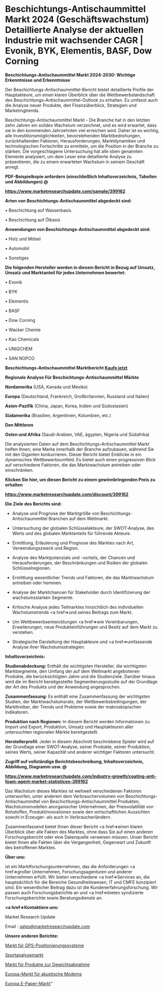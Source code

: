 # Beschichtungs-Antischaummittel Markt 2024 (Geschäftswachstum) Detaillierte Analyse der aktuellen Industrie mit wachsender CAGR | Evonik, BYK, Elementis, BASF, Dow Corning

<strong>Beschichtungs-Antischaummittel Markt 2024-2030: Wichtige Erkenntnisse und Erkenntnisse</strong>

Der Beschichtungs-Antischaummittel-Bericht bietet detaillierte Profile der Hauptakteure, um einen klaren Überblick über die Wettbewerbslandschaft des Beschichtungs-Antischaummittel-Outlook zu erhalten. Es umfasst auch die Analyse neuer Produkte, den Finanzüberblick, Strategien und Marketingtrends.

Beschichtungs-Antischaummittel Markt - Die Branche hat in den letzten zehn Jahren ein solides Wachstum verzeichnet, und es wird erwartet, dass sie in den kommenden Jahrzehnten viel erreichen wird. Daher ist es wichtig, alle Investitionsmöglichkeiten, bevorstehenden Marktbedrohungen, zurückhaltenden Faktoren, Herausforderungen, Marktdynamiken und technologischen Fortschritte zu ermitteln, um die Position in der Branche zu stärken. Die vorgeschlagene Untersuchung hat alle oben genannten Elemente analysiert, um dem Leser eine detaillierte Analyse zu präsentieren, die zu einem erwarteten Wachstum in seinem Geschäft anregt.



<strong><b>PDF-Beispielkopie anfordern (einschließlich Inhaltsverzeichnis, Tabellen und Abbildungen) @ </b></strong>

<strong><a href=https://www.marketresearchupdate.com/sample/399162>

<strong>https://www.marketresearchupdate.com/sample/399162</u></a></strong></strong>



<strong>Arten von Beschichtungs-Antischaummittel abgedeckt sind:</strong>

• Beschichtung auf Wasserbasis.

• Beschichtung auf Ölbasis



<strong>Anwendungen von Beschichtungs-Antischaummittel abgedeckt sind:</strong>

• Holz und Möbel

• Automobil

• Sonstiges



<strong>Die folgenden Hersteller werden in diesem Bericht in Bezug auf Umsatz, Umsatz und Marktanteil für jedes Unternehmen bewertet:</strong>

• Evonik

• BYK

• Elementis

• BASF

• Dow Corning

• Wacker Chemie

• Kao Chemicals

• UNIQCHEM

• SAN NOPCO



<strong>Beschichtungs-Antischaummittel Marktbericht <a href=https://www.marketresearchupdate.com/buynow/399162>Kaufe jetzt</a></strong>



<strong>Regionale Analyse Für Beschichtungs-Antischaummittel Märkte</strong>



<strong>Nordamerika</strong> (USA, Kanada und Mexiko)



<strong>Europa</strong> (Deutschland, Frankreich, Großbritannien, Russland und Italien)



<strong>Asien-Pazifik</strong> (China, Japan, Korea, Indien und Südostasien)



<strong>Südamerika</strong> (Brasilien, Argentinien, Kolumbien, etc.)



<strong>Den Mittleren</strong> 

<strong>Osten und Afrika</strong> (Saudi-Arabien, VAE, ägypten, Nigeria und Südafrika)

Die analysierten Daten auf dem Beschichtungs-Antischaummittel Markt helfen Ihnen, eine Marke innerhalb der Branche aufzubauen, während Sie mit den Giganten konkurrieren. Dieser Bericht bietet Einblicke in ein dynamisches Wettbewerbsumfeld. Es bietet auch einen progressiven Blick auf verschiedene Faktoren, die das Marktwachstum antreiben oder einschränken.



<strong>Klicken Sie hier, um diesen Bericht zu einem gewinnbringenden Preis zu erhalten
</strong>

<strong><a href=https://www.marketresearchupdate.com/discount/399162>https://www.marketresearchupdate.com/discount/399162</b></u></strong></a>



<strong>Die Ziele des Berichts sind:</strong>

- Analyse und Prognose der Marktgröße von Beschichtungs-Antischaummittel Branchen auf dem Weltmarkt.

- Untersuchung der globalen Schlüsselakteure, der SWOT-Analyse, des Werts und des globalen Marktanteils für führende Akteure.

- Ermittlung, Erläuterung und Prognose des Marktes nach Art, Verwendungszweck und Region.

- Analyse des Marktpotenzials und -vorteils, der Chancen und Herausforderungen, der Beschränkungen und Risiken der globalen Schlüsselregionen.

- Ermittlung wesentlicher Trends und Faktoren, die das Marktwachstum antreiben oder hemmen.

- Analyse der Marktchancen für Stakeholder durch Identifizierung der wachstumsstarken Segmente.

- Kritische Analyse jedes Teilmarktes hinsichtlich des individuellen Wachstumstrends <a href=>und</a> seines Beitrags zum Markt.

- Um Wettbewerbsentwicklungen <a href=>wie</a> Vereinbarungen, Erweiterungen, neue Produkteinführungen und Besitz auf dem Markt zu verstehen.

- Strategische Darstellung der Hauptakteure und <a href=>umfas</a>sende Analyse ihrer Wachstumsstrategien.



<strong>Inhaltsverzeichnis:</strong>



<strong>Studienabdeckung:</strong> Enthält die wichtigsten Hersteller, die wichtigsten Marktsegmente, den Umfang der auf dem Weltmarkt angebotenen Produkte, die berücksichtigten Jahre und die Studienziele. Darüber hinaus wird die im Bericht bereitgestellte Segmentierungsstudie auf der Grundlage der Art des Produkts und der Anwendung angesprochen.



<strong>Zusammenfassung:</strong> Es enthält eine Zusammenfassung der wichtigsten Studien, der Marktwachstumsrate, der Wettbewerbsbedingungen, der Markttreiber, der Trends und Probleme sowie der makroskopischen Indikatoren.



<strong>Produktion nach Regionen:</strong> In diesem Bericht werden Informationen zu Import und Export, Produktion, Umsatz und Hauptakteuren aller untersuchten regionalen Märkte bereitgestellt.



<strong>Herstellerprofil:</strong> Jeder in diesem Abschnitt beschriebene Spieler wird auf der Grundlage einer SWOT-Analyse, seiner Produkte, seiner Produktion, seines Werts, seiner Kapazität und anderer wichtiger Faktoren untersucht.



<strong><b>Zugriff auf vollständige Berichtsbeschreibung, Inhaltsverzeichnis, Abbildung, Diagramm usw. @ </b></strong>

<strong><a href=https://www.marketresearchupdate.com/industry-growth/coating-anti-foam-agent-market-statistices-399162>https://www.marketresearchupdate.com/industry-growth/coating-anti-foam-agent-market-statistices-399162</a></strong>

Das Wachstum dieses Marktes ist weltweit verschiedenen Faktoren unterworfen, unter anderem dem Verbrauchervolumen von Beschichtungs-Antischaummittel von Beschichtungs-Antischaummittel Produkten, Wachstumsmodellen anorganischer Unternehmen, der Preisvolatilität von Rohstoffen, Produktinnovationen sowie den wirtschaftlichen Aussichten sowohl in Erzeuger- als auch in Verbraucherländern.

Zusammenfassend bietet Ihnen dieser Bericht <a href=>einen</a> klaren Überblick über alle Fakten des Marktes, ohne dass Sie auf einen anderen Forschungsbericht oder eine Datenquelle verweisen müssen. Unser Bericht bietet Ihnen alle Fakten über die Vergangenheit, Gegenwart und Zukunft des betroffenen Marktes.



<strong>Über uns:</strong>

 ist ein Marktforschungsunternehmen, das die Anforderungen <a href=>großer</a> Unternehmen, Forschungsagenturen und anderer Unternehmen erfüllt. Wir bieten verschiedene <a href=>Services</a> an, die hauptsächlich für die Bereiche Gesundheitswesen, IT und CMFE konzipiert sind. Ein wesentlicher Beitrag dazu ist die Kundenerfahrungsforschung. Wir passen auch Forschungsberichte an und <a href=>bieten</a> syndizierte Forschungsberichte sowie Beratungsdienste an.



<strong><a href=>Kontaktiere uns:</a></strong>

Market Research Update

Email : sales@marketresearchupdate.com



<strong>Unsere anderen Berichte:</strong>

<a href=https://www.linkedin.com/pulse/gnss-positioning-system-market-2023-2029-in-depth>Markt für GPS-Positionierungssysteme</a>

<a href=https://www.linkedin.com/pulse/sports-analytics-market-size-emerging-trends>Sportanalysemarkt</a>

<a href=https://www.linkedin.com/pulse/weight-loss-management-product-market-report-2023-top>Markt für Produkte zur Gewichtsabnahme</a>

<a href=https://www.linkedin.com/pulse/europe-acoustic-modems-market-2023-demand-future>Europa-Markt für akustische Modems</a>

<a href=https://www.linkedin.com/pulse/europe-e-paper-market-2023-continues-rapid-growth-study>Europa E-Paper-Markt</a>"
